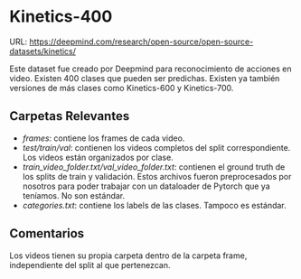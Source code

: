 # Kinetics-400

URL: https://deepmind.com/research/open-source/open-source-datasets/kinetics/

Este dataset fue creado por Deepmind para reconocimiento de acciones en video. 
Existen 400 clases que pueden ser predichas. Existen ya también versiones de más clases como Kinetics-600 y Kinetics-700.

## Carpetas Relevantes
* *frames*: contiene los frames de cada video.
* *test/train/val*: contienen los videos completos del split correspondiente. Los videos están organizados por clase.
* *train_video_folder.txt/val_video_folder.txt*: contienen el ground truth de los splits de train y validación. 
Estos archivos fueron preprocesados por nosotros para poder trabajar con un dataloader de Pytorch que ya teníamos. No son estándar.
* *categories.txt*: contiene los labels de las clases. Tampoco es estándar.

## Comentarios

Los videos tienen su propia carpeta dentro de la carpeta frame, independiente del split al que pertenezcan.
